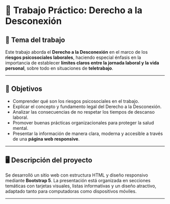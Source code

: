 # 💼 Trabajo Práctico: Derecho a la Desconexión

## 📘 Tema del trabajo

Este trabajo aborda el **Derecho a la Desconexión** en el marco de los **riesgos psicosociales laborales**, haciendo especial énfasis en la importancia de establecer **límites claros entre la jornada laboral y la vida personal**, sobre todo en situaciones de **teletrabajo**.

---

## 🎯 Objetivos

- Comprender qué son los riesgos psicosociales en el trabajo.
- Explicar el concepto y fundamento legal del Derecho a la Desconexión.
- Analizar las consecuencias de no respetar los tiempos de descanso laboral.
- Promover buenas prácticas organizacionales para proteger la salud mental.
- Presentar la información de manera clara, moderna y accesible a través de una **página web responsive**.

---

## 🖥️ Descripción del proyecto

Se desarrolló un sitio web con estructura HTML y diseño responsivo mediante **Bootstrap 5**. La presentación está organizada en secciones temáticas con tarjetas visuales, listas informativas y un diseño atractivo, adaptado tanto para computadoras como dispositivos móviles.

---



